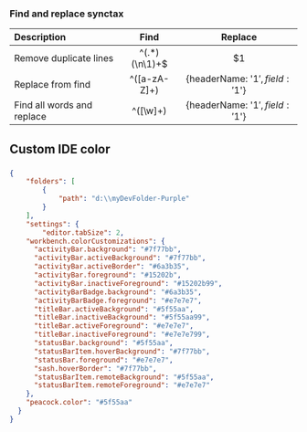### Find and replace synctax

| Description | Find | Replace |
| :--- | :----: | :---: |
| Remove duplicate lines | ^(.*)(\n\1)+$ |$1|
| Replace from find | ^([a-zA-Z]+) |{headerName: '$1', field: '$1'}|
| Find all words and replace | ^([\w]+) |{headerName: '$1', field: '$1'}|


## Custom IDE color
### 
```json
{
	"folders": [
		{
			"path": "d:\\myDevFolder-Purple"
		}
	],
	"settings": {
		"editor.tabSize": 2,
    "workbench.colorCustomizations": {
      "activityBar.background": "#7f77bb",
      "activityBar.activeBackground": "#7f77bb",
      "activityBar.activeBorder": "#6a3b35",
      "activityBar.foreground": "#15202b",
      "activityBar.inactiveForeground": "#15202b99",
      "activityBarBadge.background": "#6a3b35",
      "activityBarBadge.foreground": "#e7e7e7",
      "titleBar.activeBackground": "#5f55aa",
      "titleBar.inactiveBackground": "#5f55aa99",
      "titleBar.activeForeground": "#e7e7e7",
      "titleBar.inactiveForeground": "#e7e7e799",
      "statusBar.background": "#5f55aa",
      "statusBarItem.hoverBackground": "#7f77bb",
      "statusBar.foreground": "#e7e7e7",
      "sash.hoverBorder": "#7f77bb",
      "statusBarItem.remoteBackground": "#5f55aa",
      "statusBarItem.remoteForeground": "#e7e7e7"
    },
    "peacock.color": "#5f55aa"
  }
}
```